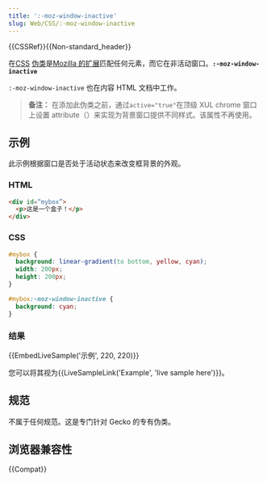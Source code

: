 ```yaml
---
title: ':-moz-window-inactive'
slug: Web/CSS/:-moz-window-inactive
---
```


{{CSSRef}}{{Non-standard_header}}

在[CSS](/zh-CN/docs/Web/CSS) [伪类](/zh-CN/docs/Web/CSS/Pseudo-classes)是[Mozilla 的扩展](/zh-CN/docs/Web/CSS/Mozilla_Extensions)匹配任何元素，而它在非活动窗口。**`:-moz-window-inactive`**

`:-moz-window-inactive` 也在内容 HTML 文档中工作。

> **备注：** 在添加此伪类之前，通过`active="true"`在顶级 XUL chrome 窗口上设置 attribute（）来实现为背景窗口提供不同样式。该属性不再使用。

## 示例

此示例根据窗口是否处于活动状态来改变框背景的外观。

### HTML

```html
<div id=“mybox”>
  <p>这是一个盒子！</p>
</div>
```

### CSS

```css
#mybox {
  background: linear-gradient(to bottom, yellow, cyan);
  width: 200px;
  height: 200px;
}

#mybox:-moz-window-inactive {
  background: cyan;
}
```

### 结果

{{EmbedLiveSample('示例', 220, 220)}}

您可以将其视为{{LiveSampleLink('Example', 'live sample here')}}。

## 规范

不属于任何规范。这是专门针对 Gecko 的专有伪类。

## 浏览器兼容性

{{Compat}}
